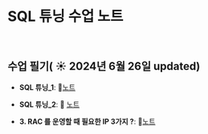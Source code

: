 # SQL 튜닝 수업 노트

&nbsp;

## 수업 필기( ☀️ 2024년 6월 26일 updated)

- **SQL 튜닝_1**:  📄[노트](https://www.notion.so/SQL-_1-ba1abc18e12e43779d855f86c4a15f14)
  &nbsp;
  
- **SQL 튜닝_2**: 📄 [노트](https://www.notion.so/SQL-_2-951945436da44b7d98672a24cfded8d0?pvs=4)
  
  
- **3. RAC 를 운영할 때 필요한 IP 3가지 ?**: 📄[노트](https://github.com/oracleyu01/rac_class/blob/main/RAC%ED%95%B5%EC%8B%AC3.%20RAC%20%EB%A5%BC%20%EC%9A%B4%EC%98%81%ED%95%A0%20%EB%95%8C%20%ED%95%84%EC%9A%94%ED%95%9C%20IP%203%EA%B0%80%EC%A7%80.md)
